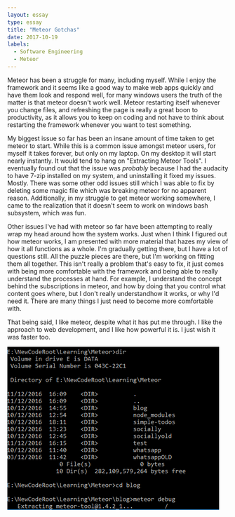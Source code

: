 ```yaml
---
layout: essay
type: essay
title: "Meteor Gotchas"
date: 2017-10-19
labels:
  - Software Engineering
  - Meteor
---
```


Meteor has been a struggle for many, including myself. While I enjoy the framework and it seems like a good way to make web apps quickly and have them look and respond well, for many windows users the truth of the matter is that meteor doesn't work well.
Meteor restarting itself whenever you change files, and refreshing the page is really a great boon to productivity, as it allows you to keep on coding and not have to think about restarting the framework whenever you want to test something.

My biggest issue so far has been an insane amount of time taken to get meteor to start. While this is a common issue amongst meteor users, for myself it takes forever, but only on my laptop. On my desktop it will start nearly instantly. It would tend to hang on "Extracting Meteor Tools".
I eventually found out that the issue was *probably* because I had the audacity to have 7-zip installed on my system, and uninstalling it fixed my issues. Mostly. There was some other odd issues still which I was able to fix by deleting some magic file which was breaking meteor for no apparent reason.
Additionally, in my struggle to get meteor working somewhere, I came to the realization that it doesn't seem to work on windows bash subsystem, which was fun.

Other issues I've had with meteor so far have been attempting to really wrap my head around how the system works. Just when I think I figured out how meteor works, I am presented with more material that hazes my view of how it all functions as a whole. I'm gradually getting there, but I have a lot of questions still. All the puzzle pieces are there, but I'm working on fitting them all together.
This isn't really a problem that's easy to fix, it just comes with being more comfortable with the framework and being able to really understand the processes at hand. For example, I understand the concept behind the subscriptions in meteor, and how by doing that you control what content goes where, but I don't really understandhow it works, or why I'd need it. There are many things I just need to become more comfortable with.

That being said, I like meteor, despite what it has put me through. I like the approach to web development, and I like how powerful it is. I just wish it was faster too.

<img class="ui image" src="../images/meteor_irl.png">

